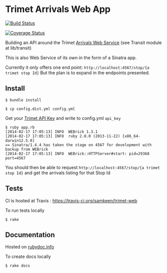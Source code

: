 # Trimet Arrivals Web App

[![Build Status](https://travis-ci.org/samkeen/trimet-web.png?branch=master)](https://travis-ci.org/samkeen/trimet-web)

[![Coverage Status](https://coveralls.io/repos/samkeen/trimet-web/badge.png)](https://coveralls.io/r/samkeen/trimet-web)

Building an API around the Trimet [Arrivals Web Service](http://developer.trimet.org/ws_docs/arrivals_ws.shtml)
(see Transit module at lib/transit)

This is also Web Service of its own in the form of a Sinatra app.

Currently it only offers one end point: `http://localhost:4567/stop/{a trimet stop Id}`
But the plan is to expand in the endpoints presented.

## Install

```
$ bundle install

$ cp config.dist.yml config.yml
```

Get your [Trimet API Key](http://developer.trimet.org/registration/) and write to config.yml `api_key`

```
$ ruby app.rb
[2014-02-17 17:05:13] INFO  WEBrick 1.3.1
[2014-02-17 17:05:13] INFO  ruby 2.0.0 (2013-11-22) [x86_64-darwin12.5.0]
== Sinatra/1.4.4 has taken the stage on 4567 for development with backup from WEBrick
[2014-02-17 17:05:13] INFO  WEBrick::HTTPServer#start: pid=29368 port=4567
```

You should then be able to request `http://localhost:4567/stop/{a trimet stop Id}` and get the arrivals listing
for that Stop Id

## Tests

CI is hosted at Travis : https://travis-ci.org/samkeen/trimet-web

To run tests locally

```
$ rake
```

## Documentation

Hosted on [rubydoc.info](http://rubydoc.info/github/samkeen/trimet-web/)

To create docs locally

```
$ rake docs
```
